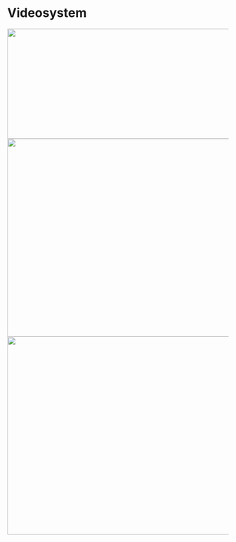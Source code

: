 # Videosystem

<img src="https://user-images.githubusercontent.com/70441070/235288563-e5a9c15f-5358-47e0-aee0-f90de10f18ff.png" width="700" height="250">
<img src="https://user-images.githubusercontent.com/70441070/235288539-be4ea66e-ecbf-4566-b43b-49f8f2fa970c.png" width="700" height="450">
<img src="https://user-images.githubusercontent.com/70441070/235288541-06ce84f2-e714-4d03-a237-a93fb08d225a.png" width="700" height="450">
